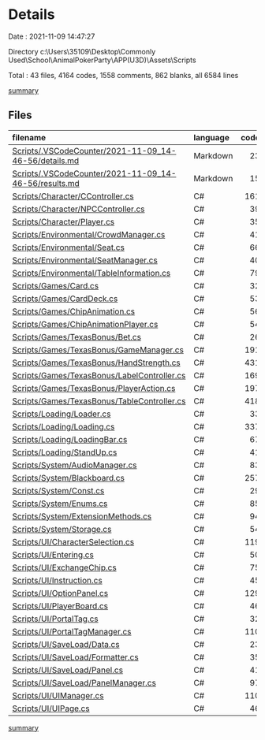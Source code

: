 # Details

Date : 2021-11-09 14:47:27

Directory c:\Users\35109\Desktop\Commonly Used\School\AnimalPokerParty\APP(U3D)\Assets\Scripts

Total : 43 files,  4164 codes, 1558 comments, 862 blanks, all 6584 lines

[summary](results.md)

## Files
| filename | language | code | comment | blank | total |
| :--- | :--- | ---: | ---: | ---: | ---: |
| [Scripts/.VSCodeCounter/2021-11-09_14-46-56/details.md](/Scripts/.VSCodeCounter/2021-11-09_14-46-56/details.md) | Markdown | 23 | 0 | 6 | 29 |
| [Scripts/.VSCodeCounter/2021-11-09_14-46-56/results.md](/Scripts/.VSCodeCounter/2021-11-09_14-46-56/results.md) | Markdown | 15 | 0 | 7 | 22 |
| [Scripts/Character/CController.cs](/Scripts/Character/CController.cs) | C# | 161 | 71 | 40 | 272 |
| [Scripts/Character/NPCController.cs](/Scripts/Character/NPCController.cs) | C# | 39 | 36 | 15 | 90 |
| [Scripts/Character/Player.cs](/Scripts/Character/Player.cs) | C# | 35 | 14 | 8 | 57 |
| [Scripts/Environmental/CrowdManager.cs](/Scripts/Environmental/CrowdManager.cs) | C# | 41 | 16 | 11 | 68 |
| [Scripts/Environmental/Seat.cs](/Scripts/Environmental/Seat.cs) | C# | 66 | 29 | 15 | 110 |
| [Scripts/Environmental/SeatManager.cs](/Scripts/Environmental/SeatManager.cs) | C# | 40 | 7 | 5 | 52 |
| [Scripts/Environmental/TableInformation.cs](/Scripts/Environmental/TableInformation.cs) | C# | 79 | 34 | 15 | 128 |
| [Scripts/Games/Card.cs](/Scripts/Games/Card.cs) | C# | 32 | 6 | 7 | 45 |
| [Scripts/Games/CardDeck.cs](/Scripts/Games/CardDeck.cs) | C# | 53 | 17 | 13 | 83 |
| [Scripts/Games/ChipAnimation.cs](/Scripts/Games/ChipAnimation.cs) | C# | 56 | 24 | 12 | 92 |
| [Scripts/Games/ChipAnimationPlayer.cs](/Scripts/Games/ChipAnimationPlayer.cs) | C# | 54 | 18 | 15 | 87 |
| [Scripts/Games/TexasBonus/Bet.cs](/Scripts/Games/TexasBonus/Bet.cs) | C# | 26 | 9 | 6 | 41 |
| [Scripts/Games/TexasBonus/GameManager.cs](/Scripts/Games/TexasBonus/GameManager.cs) | C# | 191 | 100 | 57 | 348 |
| [Scripts/Games/TexasBonus/HandStrength.cs](/Scripts/Games/TexasBonus/HandStrength.cs) | C# | 431 | 139 | 53 | 623 |
| [Scripts/Games/TexasBonus/LabelController.cs](/Scripts/Games/TexasBonus/LabelController.cs) | C# | 169 | 67 | 29 | 265 |
| [Scripts/Games/TexasBonus/PlayerAction.cs](/Scripts/Games/TexasBonus/PlayerAction.cs) | C# | 197 | 94 | 43 | 334 |
| [Scripts/Games/TexasBonus/TableController.cs](/Scripts/Games/TexasBonus/TableController.cs) | C# | 418 | 198 | 90 | 706 |
| [Scripts/Loading/Loader.cs](/Scripts/Loading/Loader.cs) | C# | 33 | 20 | 8 | 61 |
| [Scripts/Loading/Loading.cs](/Scripts/Loading/Loading.cs) | C# | 337 | 158 | 80 | 575 |
| [Scripts/Loading/LoadingBar.cs](/Scripts/Loading/LoadingBar.cs) | C# | 67 | 30 | 22 | 119 |
| [Scripts/Loading/StandUp.cs](/Scripts/Loading/StandUp.cs) | C# | 41 | 16 | 9 | 66 |
| [Scripts/System/AudioManager.cs](/Scripts/System/AudioManager.cs) | C# | 83 | 1 | 12 | 96 |
| [Scripts/System/Blackboard.cs](/Scripts/System/Blackboard.cs) | C# | 257 | 3 | 9 | 269 |
| [Scripts/System/Const.cs](/Scripts/System/Const.cs) | C# | 29 | 0 | 5 | 34 |
| [Scripts/System/Enums.cs](/Scripts/System/Enums.cs) | C# | 85 | 0 | 9 | 94 |
| [Scripts/System/ExtensionMethods.cs](/Scripts/System/ExtensionMethods.cs) | C# | 94 | 12 | 9 | 115 |
| [Scripts/System/Storage.cs](/Scripts/System/Storage.cs) | C# | 54 | 0 | 6 | 60 |
| [Scripts/UI/CharacterSelection.cs](/Scripts/UI/CharacterSelection.cs) | C# | 119 | 64 | 34 | 217 |
| [Scripts/UI/Entering.cs](/Scripts/UI/Entering.cs) | C# | 50 | 22 | 10 | 82 |
| [Scripts/UI/ExchangeChip.cs](/Scripts/UI/ExchangeChip.cs) | C# | 75 | 35 | 22 | 132 |
| [Scripts/UI/Instruction.cs](/Scripts/UI/Instruction.cs) | C# | 45 | 12 | 12 | 69 |
| [Scripts/UI/OptionPanel.cs](/Scripts/UI/OptionPanel.cs) | C# | 129 | 45 | 26 | 200 |
| [Scripts/UI/PlayerBoard.cs](/Scripts/UI/PlayerBoard.cs) | C# | 46 | 29 | 13 | 88 |
| [Scripts/UI/PortalTag.cs](/Scripts/UI/PortalTag.cs) | C# | 32 | 13 | 7 | 52 |
| [Scripts/UI/PortalTagManager.cs](/Scripts/UI/PortalTagManager.cs) | C# | 110 | 58 | 28 | 196 |
| [Scripts/UI/SaveLoad/Data.cs](/Scripts/UI/SaveLoad/Data.cs) | C# | 23 | 0 | 5 | 28 |
| [Scripts/UI/SaveLoad/Formatter.cs](/Scripts/UI/SaveLoad/Formatter.cs) | C# | 35 | 26 | 17 | 78 |
| [Scripts/UI/SaveLoad/Panel.cs](/Scripts/UI/SaveLoad/Panel.cs) | C# | 41 | 13 | 7 | 61 |
| [Scripts/UI/SaveLoad/PanelManager.cs](/Scripts/UI/SaveLoad/PanelManager.cs) | C# | 97 | 51 | 30 | 178 |
| [Scripts/UI/UIManager.cs](/Scripts/UI/UIManager.cs) | C# | 110 | 47 | 26 | 183 |
| [Scripts/UI/UIPage.cs](/Scripts/UI/UIPage.cs) | C# | 46 | 24 | 9 | 79 |

[summary](results.md)